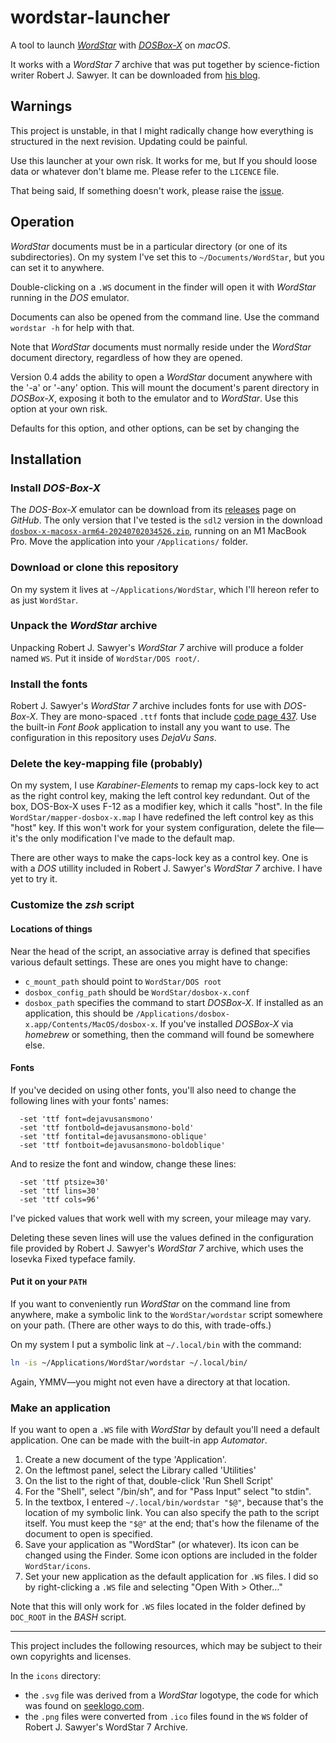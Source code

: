 # wordstar-launcher

A tool to launch [_WordStar_](https://sfwriter.com/wordstar.htm)
with [_DOSBox-X_](https://dosbox-x.com/)
on _macOS_.

It works with a _WordStar 7_ archive
that was put together by science-fiction writer Robert J. Sawyer.
It can be downloaded from [his blog](https://sfwriter.com/blog/?p=5806).

## Warnings

This project is unstable,
in that I might radically change
how everything is structured in the next revision.
Updating could be painful.

Use this launcher at your own risk.
It works for me, but If you should loose data or whatever
don't blame me.
Please refer to the `LICENCE` file.

That being said,
If something doesn't work,
please raise the [issue](https://github.com/heckman/wordstar-launcher/issues).

## Operation

_WordStar_ documents must be in a particular directory
(or one of its subdirectories).
On my system I've set this to `~/Documents/WordStar`,
but you can set it to anywhere.

Double-clicking on a `.WS` document in the finder
will open it with _WordStar_ running in the _DOS_ emulator.

Documents can also be opened from the command line.
Use the command `wordstar -h` for help with that.

Note that _WordStar_ documents must normally reside
under the _WordStar_ document directory,
regardless of how they are opened.

Version 0.4 adds the ability
to open a _WordStar_ document anywhere
with the '-a' or '-any' option.
This will mount the document's parent directory
in _DOSBox-X_, exposing it
both to the emulator and to _WordStar_.
Use this option at your own risk.

Defaults for this option, and other options,
can be set by changing the

## Installation

### Install _DOS-Box-X_

The _DOS-Box-X_ emulator can be download from its
[releases](https://github.com/joncampbell123/dosbox-x/releases)
page on _GitHub_.
The only version that I've tested is the `sdl2` version in the download
[`dosbox-x-macosx-arm64-20240702034526.zip`](https://github.com/joncampbell123/dosbox-x/releases/download/dosbox-x-v2024.07.01/dosbox-x-macosx-arm64-20240702034526.zip),
running on an M1 MacBook Pro.
Move the application into your `/Applications/` folder.

### Download or clone this repository

On my system it lives at `~/Applications/WordStar`,
which I'll hereon refer to as just `WordStar`.

### Unpack the _WordStar_ archive

Unpacking Robert J. Sawyer's _WordStar 7_ archive
will produce a folder named `WS`.
Put it inside of `WordStar/DOS root/`.

### Install the fonts

Robert J. Sawyer's _WordStar 7_ archive
includes fonts for use with _DOS-Box-X_.
They are mono-spaced `.ttf` fonts that include
[code page 437](https://en.wikipedia.org/wiki/Code_page_437).
Use the built-in _Font Book_ application to install any you want to use.
The configuration in this repository uses _DejaVu Sans_.

### Delete the key-mapping file (probably)

On my system, I use _Karabiner-Elements_
to remap my caps-lock key to act as the right control key,
making the left control key redundant.
Out of the box, DOS-Box-X uses F-12 as a modifier key,
which it calls "host".
In the file `WordStar/mapper-dosbox-x.map`
I have redefined the left control key as this "host" key.
If this won't work for your system configuration,
delete the file—it's the only modification I've made to the default map.

There are other ways to make the caps-lock key as a control key.
One is with a _DOS_ utillity
included in Robert J. Sawyer's _WordStar 7_ archive.
I have yet to try it.

### Customize the _zsh_ script

#### Locations of things

Near the head of the script,
an associative array is defined
that specifies various default settings.
These are ones you might have to change:

- `c_mount_path` should point to
  `WordStar/DOS root`
- `dosbox_config_path` should be
  `WordStar/dosbox-x.conf`
- `dosbox_path` specifies the command to start _DOSBox-X_.
  If installed as an application, this should be
  `/Applications/dosbox-x.app/Contents/MacOS/dosbox-x`.
  If you've installed _DOSBox-X_ via _homebrew_ or something,
  then the command will found be somewhere else.

#### Fonts

If you've decided on using other fonts,
you'll also need to change the following lines with your fonts' names:

```text
  -set 'ttf font=dejavusansmono'
  -set 'ttf fontbold=dejavusansmono-bold'
  -set 'ttf fontital=dejavusansmono-oblique'
  -set 'ttf fontboit=dejavusansmono-boldoblique'
```

And to resize the font and window, change these lines:

```text
  -set 'ttf ptsize=30'
  -set 'ttf lins=30'
  -set 'ttf cols=96'
```

I've picked values that work well with my screen,
your mileage may vary.

Deleting these seven lines will use
the values defined in the configuration file
provided by Robert J. Sawyer's _WordStar 7_ archive,
which uses the Iosevka Fixed typeface family.

#### Put it on your `PATH`

If you want to conveniently run _WordStar_
on the command line from anywhere,
make a symbolic link to the `WordStar/wordstar` script
somewhere on your path.
(There are other ways to do this, with trade-offs.)

On my system I put a symbolic link
at `~/.local/bin` with the command:

```bash
ln -is ~/Applications/WordStar/wordstar ~/.local/bin/
```

Again, YMMV—you might not even have a directory at that location.

### Make an application

If you want to open a `.WS` file with _WordStar_ by default
you'll need a default application.
One can be made with the built-in app _Automator_.

1. Create a new document of the type 'Application'.
2. On the leftmost panel, select the Library called 'Utilities'
3. On the list to the right of that, double-click 'Run Shell Script'
4. For the "Shell", select "/bin/sh",
   and for "Pass Input" select "to stdin".
5. In the textbox, I entered `~/.local/bin/wordstar "$@"`,
   because that's the location of my symbolic link.
   You can also specify the path to the script itself.
   You must keep the `"$@"` at the end;
   that's how the filename of the document to open is specified.
6. Save your application as "WordStar" (or whatever).
   Its icon can be changed using the Finder.
   Some icon options are included in the folder `WordStar/icons`.
7. Set your new application as the default application for `.WS` files. I did so by right-clicking a `.WS` file
   and selecting "Open With > Other…"

Note that this will only work
for `.WS` files located in the folder
defined by `DOC_ROOT` in the _BASH_ script.

---

This project includes the following resources,
which may be subject to their own copyrights and licenses.

In the `icons` directory:

- the `.svg` file was derived
  from a _WordStar_ logotype,
  the code for which was found on
  [seeklogo.com](https://seeklogo.com/vector-logo/440979/wordstar).
- the `.png` files were converted
  from `.ico` files found in the `WS` folder
  of Robert J. Sawyer's WordStar 7 Archive.
